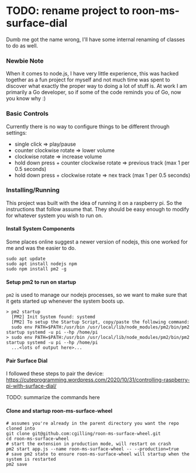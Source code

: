 # TODO: rename project to roon-ms-surface-dial

Dumb me got the name wrong, I'll have some internal renaming of classes
to do as well.

### Newbie Note

When it comes to node.js, I have very little experience, this was hacked together as a fun project for myself and not much time was spent to discover what exactly the proper way to doing a lot of stuff is. At work I am primarily a Go developer, so if some of the code reminds you of Go, now you know why :)

### Basic Controls

Currently there is no way to configure things to be different through settings:
- single click => play/pause
- counter clockwise rotate => lower volume
- clockwise rotate => increase volume
- hold down press + counter clockwise rotate => previous track (max 1 per 0.5 seconds)
- hold down press + clockwise rotate => nex track (max 1 per 0.5 seconds)

### Installing/Running

This project was built with the idea of running it on a raspberry pi. So the instructions that follow assume that. They should be easy
enough to modify for whatever system you wish to run on.

#### Install System Components
Some places online suggest a newer version of nodejs, this one worked for me and was the easier to do.
```shell
sudo apt update
sudo apt install nodejs npm
sudo npm install pm2 -g
```

#### Setup pm2 to run on startup
`pm2` is used to manage our nodejs processes, so we want to make sure that it gets started up whenever the system boots up.

```shell
> pm2 startup
  [PM2] Init System found: systemd
  [PM2] To setup the Startup Script, copy/paste the following command:
  sudo env PATH=$PATH:/usr/bin /usr/local/lib/node_modules/pm2/bin/pm2 startup systemd -u pi --hp /home/pi
> sudo env PATH=$PATH:/usr/bin /usr/local/lib/node_modules/pm2/bin/pm2 startup systemd -u pi --hp /home/pi
  ...<lots of output here>...
```

#### Pair Surface Dial

I followed these steps to pair the device: https://cuteprogramming.wordpress.com/2020/10/31/controlling-raspberry-pi-with-surface-dial/

TODO: summarize the commands here

#### Clone and startup roon-ms-surface-wheel

```shell
# assumes you're already in the parent directory you want the repo cloned into
git clone git@github.com:cgilling/roon-ms-surface-wheel.git
cd roon-ms-surface-wheel
# start the extension in production mode, will restart on crash
pm2 start app.js --name roon-ms-surface-wheel -- --production=true
# save pm2 state to ensure roon-ms-surface-wheel will startup when the system is restarted
pm2 save
```
